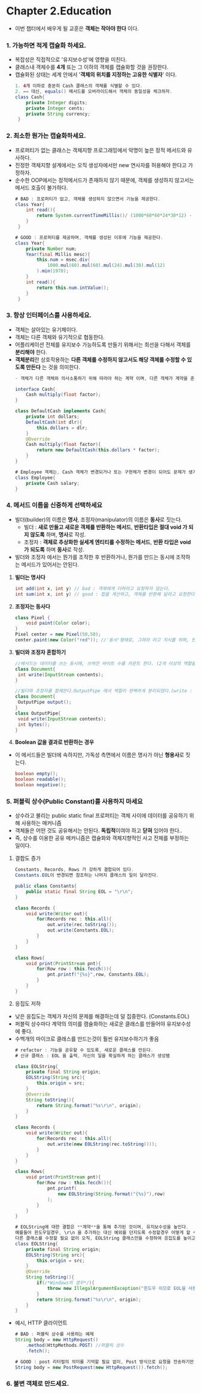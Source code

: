 # Chapter 2.Education

- 이번 챕터에서 배우게 될 교훈은 **객체는 작아야 한다** 이다.

### 1. 가능하면 적게 캡슐화 하세요.

- 복잡성은 직접적으로 '유지보수성'에 영향을 미친다.
- 클래스내 객체수를 **4개** 또는 그 이하의 객체를 캡슐화할 것을 권장한다.
- 캡슐화된 상태는 세계 안에서 '**객체의 위치를 지정하는 고유한 식별자**' 이다.
    ````java
    1. 4개 이하로 충분히 Cash 클래스의 객체를 식별할 수 있다.
    2. == 대신, equals() 메서드를 오버라이드해서 객체의 동일성을 체크하자.
    class Cash{
        private Integer digits;
        private Integer cents;
        private String currency;
     }
    ```` 

### 2. 최소한 뭔가는 캡슐화하세요.

- 프로퍼티가 없는 클래스는 객체지향 프로그래밍에서 악명이 높은 정적 메서드와 유사하다.
- 진정한 객체지향 설계에서는 오직 생성자에서만 new 연사자를 허용해야 한다고 가정하자.
- 순수한 OOP에서는 정적메서드가 존재하지 않기 때문에, 객체를 생성하지 않고서는 메서드 호출이 불가하다.
    ````java
    # BAD : 프로퍼티가 없고, 객체를 생성하지 않으면서 기능을 제공한다.
    class Year{
        int read(){
            return System.currentTimeMillis()/ (1000*60*60*24*30*12) - 1970;
        }     
     }
    ````
    ````java
    # GOOD : 프로퍼티를 제공하며, 객체를 생성된 이후에 기능을 제공한다.
    class Year{
        private Number num;
        Year(final Millis mesc){
            this.num = msec.div(
                1000.mul(60).mul(60).mul(24).mul(30).mul(12)
            ).min(1970);
        } 
        int read(){
            return this.num.intValue();
        }     
     }
    ````

### 3. 항상 인터페이스를 사용하세요.

- 객체는 살아있는 유기체이다.
- 객체는 다른 객체와 유기적으로 협동한다.
- 어플리케이션 전체를 유지보수 가능하도록 만들기 위해서는 최선을 다해서 객체를 **분리해야** 한다.
- **객체분리**란 상호작용하는 **다른 객체를 수정하지 않고서도 해당 객체를 수정할 수 있도록 만든다** 는 것을 의미한다.
    ````java
    - 객체가 다른 객체와 의사소통하기 위해 따라야 하는 계약 이며, 다른 객체가 계약을 준수하도록 만든다.
  
    interface Cash{
        Cash multiply(float factor);
    }
  
    class DefaultCash implements Cash{
        private int dollars;      
        DefaultCash(int dlr){
            this.dollars = dlr;
        }
        @Override
        Cash multiply(float factor){
            return new DefaultCash(this.dollars * factor);
        }
    } 
  
    # Employee 객체는, Cash 객체가 변경되거나 또는 구현체가 변경이 되어도 문제가 생기지 않는다. 
    class Employee{
        private Cash salary;
    }
    
    ````

### 4. 메서드 이름을 신중하게 선택하세요

- 빌더(builder)의 이름은 **명사**, 조정자(manipulator)의 이름은 **동사**로 짓는다.
    - 빌더 : **새로 만들고 새로운 객체를 반환하는 메서드**, **반환타입은 절대 void 가 되지 않도록** 하며, **명사**로 작성.
    - 조정자 : **객체로 추상화한 실세계 엔티티를 수정하는 메서드**, **반환 타입은 void가 되도록** 하며 **동사**로 작성.
- 빌더와 조정자 에서는 뭔가를 조작한 후 반환하거나, 뭔가를 만드는 동시에 조작하는 메서드가 있어서는 안된다.

1) **빌더는 명사다**
    ````java
    int add(int x, int y) // bad : 객체에게 더하라고 요청하지 않는다. 
    int sum(int x, int y) // good : 합을 계산하고, 객체를 반환해 달라고 요청한다.
    ````
2) **조정자는 동사다**
    ````java
    class Pixel {
        void paint(Color color);
    }    
    Pixel center = new Pixel(50,50);
    center.paint(new Color("red")); //'동사'형태로, 그려라 라고 지시를 하며, 반환값은 void 이다.
    ````
3) **빌더와 조정자 혼합하기**
    ````java
   //메서드는 데이터를 쓰는 동시에, 쓰여진 바이트 수를 카운트 한다. (2개 이상의 역할을 한다)
   class Document{ 
     int write(InputStream contents);
   }
   
   //빌더와 조정자를 함께쓴다.OutputPipe 에서 역할이 완벽하게 분리되었다.(write : 쓰기, bytes : 쓰여진 바이트 수) 
   class Document{ 
     OutputPipe output();
   }
   class OutputPipe{ 
     void write(InputStream contents);
     int bytes();
   }
    ````
4) **Boolean 값을 결과로 반환하는 경우**

- 이 메서드들은 빌더에 속하지만, 가독성 측면에서 이름은 명사가 아닌 **형용사**로 짓는다.
  ````java
  boolean empty();
  boolean readable();
  boolean negative();
  ````

### 5. 퍼블릭 상수(Public Constant)를 사용하지 마세요

- 상수라고 불리는 public static final 프로퍼티는 객체 사이에 데이터를 공유하기 위해 사용하는 매커니즘
- 객체들은 어떤 것도 공유해서는 안된다. **독립적**이여야 하고 **닫혀** 있어야 한다..
- 즉, 상수를 이용한 공유 메커니즘은 캡슐화와 객체지향적인 사고 전체를 부정하는 일이다.

1) 결합도 증가
    ````java
   Constants, Records, Rows 가 강하게 결합되어 있다.
   Constants.EOL이 변경되면 참조하는 나머지 클래스의 일이 달라진다.
   
    public class Constants{
        public static final String EOL = "\r\n";
    }
    
    class Records {
        void write(Writer out){
            for(Records rec : this.all){
                out.write(rec.toString());
                out.write(Constants.EOL);
            }
        }    
    }
   
    class Rows{
        void print(PrintStream pnt){
            for(Row row : this.fecch()){
                pnt.printf("{%s}",row, Constants.EOL);
            }
        }
    }
    ````
2) 응집도 저하

- 낮은 응집도는 객체가 자신의 문제를 해결하는데 덜 집중한다. (Constants.EOL)
- 퍼블릭 상수마다 계약의 의미를 캠슐화하는 새로운 클래스를 만들어야 유지보수성에 좋다.
- 수백개의 마이크로 클래스를 만드는것이 훨씬 유지보수하기가 좋음
    ````java
    # refactor : 기능을 공유할 수 있도록, 새로운 클래스를 만든다. 
    # 신규 클래스 : EOL 을 출력, 자신의 일을 확실하게 하는 클래스가 생성됌
  
    class EOLString{
        private final String origin;
        EOLString(String src){
            this.origin = src;
        }
        @Override
        String toString(){
            return String.format("%s\r\n", origin);
        }
    }
  
    class Records {
        void write(Writer out){
            for(Records rec : this.all){
                out.write(new EOLString(rec.toString()));
            }
        }    
    }
   
    class Rows{
        void print(PrintStream pnt){
            for(Row row : this.fecch()){
                pnt.printf(
                    new EOLString(String.format("{%s}"),row)
                );
            }
        }
    }
    ````
    ````java
    # EOLString에 대한 결합은 **계약**을 통해 추가된 것이며, 유지보수성을 높인다. 
    예를들어 윈도우일경우, \r\n 을 추가하는 대신 예외를 던지도록 수정할경우 어떻게 할 수 있을까?
    다른 클래스를 수정할 필요 없이 오직, EOLString 클래스만을 수정하여 응집도를 높이고, 결합도를 낮출 수 있습니다.
    class EOLString{
        private final String origin;
        EOLString(String src){
            this.origin = src;
        }
        @Override
        String toString(){
            if(/*Windows의 경우*/){
                throw new IllegalArgumentException("윈도우 이므로 EOL을 사용할 수 없습니다.");
            }
            return String.format("%s\r\n", origin);
        }
    }
    ````
- 예시, HTTP 클라이언트
    ````java
    # BAD : 퍼블릭 상수를 사용하는 예제
    String body = new HttpRequest()
        .method(HttpMethods.POST) //퍼블릭 상수
        .fetch();
  
    # GOOD : post 리터럴의 의미를 기억할 필요 없이, Post 방식으로 요청을 전송하기만 하면 된다.
    String body = new PostRequest(new HttpRequest()).fetch();
    ````

### 6. 불변 객체로 만드세요.
